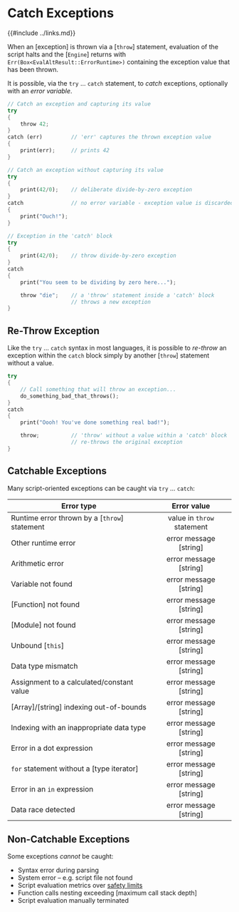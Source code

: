 Catch Exceptions
================

{{#include ../links.md}}


When an [exception] is thrown via a [`throw`] statement, evaluation of the script halts
and the [`Engine`] returns with `Err(Box<EvalAltResult::ErrorRuntime>)` containing the
exception value that has been thrown.

It is possible, via the `try` ... `catch` statement, to _catch_ exceptions, optionally
with an _error variable_.

```rust
// Catch an exception and capturing its value
try
{
    throw 42;
}
catch (err)         // 'err' captures the thrown exception value
{
    print(err);     // prints 42
}

// Catch an exception without capturing its value
try
{
    print(42/0);    // deliberate divide-by-zero exception
}
catch               // no error variable - exception value is discarded
{
    print("Ouch!");
}

// Exception in the 'catch' block
try
{
    print(42/0);    // throw divide-by-zero exception
}
catch
{
    print("You seem to be dividing by zero here...");

    throw "die";    // a 'throw' statement inside a 'catch' block
                    // throws a new exception
}
```


Re-Throw Exception
------------------

Like the `try` ... `catch` syntax in most languages, it is possible to _re-throw_
an exception within the `catch` block simply by another [`throw`] statement without
a value.


```rust
try
{
    // Call something that will throw an exception...
    do_something_bad_that_throws();
}
catch
{
    print("Oooh! You've done something real bad!");

    throw;          // 'throw' without a value within a 'catch' block
                    // re-throws the original exception
}

```


Catchable Exceptions
--------------------

Many script-oriented exceptions can be caught via `try` ... `catch`:

| Error type                                    |        Error value         |
| --------------------------------------------- | :------------------------: |
| Runtime error thrown by a [`throw`] statement | value in `throw` statement |
| Other runtime error                           |   error message [string]   |
| Arithmetic error                              |   error message [string]   |
| Variable not found                            |   error message [string]   |
| [Function] not found                          |   error message [string]   |
| [Module] not found                            |   error message [string]   |
| Unbound [`this`]                              |   error message [string]   |
| Data type mismatch                            |   error message [string]   |
| Assignment to a calculated/constant value     |   error message [string]   |
| [Array]/[string] indexing out-of-bounds       |   error message [string]   |
| Indexing with an inappropriate data type      |   error message [string]   |
| Error in a dot expression                     |   error message [string]   |
| `for` statement without a [type iterator]     |   error message [string]   |
| Error in an `in` expression                   |   error message [string]   |
| Data race detected                            |   error message [string]   |


Non-Catchable Exceptions
------------------------

Some exceptions _cannot_ be caught:

* Syntax error during parsing
* System error &ndash; e.g. script file not found
* Script evaluation metrics over [safety limits]({{rootUrl}}/safety/index.md)
* Function calls nesting exceeding [maximum call stack depth]
* Script evaluation manually terminated
